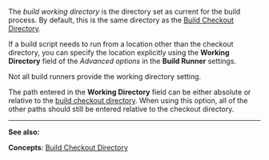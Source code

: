 [//]: # (title: Build Working Directory)
[//]: # (auxiliary-id: Build Working Directory)

The _build working directory_ is the directory set as current for the build process. By default, this is the same directory as the [Build Checkout Directory](build-checkout-directory.md).

If a build script needs to run from a location other than the checkout directory, you can specify the location explicitly using the __Working Directory__ field of the _Advanced options_ in the __Build Runner__ settings.

<note>

Not all build runners provide the working directory setting.
</note>


The path entered in the __Working Directory__ field can be either absolute or relative to the [build checkout directory](build-checkout-directory.md). When using this option, all of the other paths should still be entered relative to the checkout directory.



__  __

__See also:__


__Concepts__: [Build Checkout Directory](build-checkout-directory.md)
